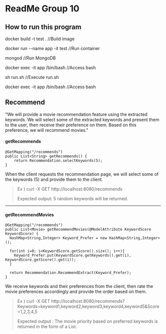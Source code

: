 # ReadMe Group 10

## How to run this program

docker build -t test .  //Build image

docker run --name app -it test  //Run container

mongod  //Run MongoDB

docker exec -it app /bin/bash  //Access bash

sh run.sh  //Execute run.sh

docker exec -it app /bin/bash  //Access bash




## Recommend

"We will provide a movie recommendation feature using the extracted keywords. We will select some of the extracted keywords and present them to the user, then receive their preference on them. Based on this preference, we will recommend movies."

#### getRecommends

```
@GetMapping("/recommends")
public List<String> getRecommends() {
    return Recommendation.selectKeywords(5);
}
```
When the client requests the recommendation page, we will select some of the keywords (5) and provide them to the client.
> Ex ) curl -X GET http://localhost:8080/recommends
> 
> Expected output: 5 random keywords will be returned.



---
#### getRecommendMovies
```
@GetMapping("/recommends")
public List<Movie> getRecommendMovies(@ModelAttribute KeywordScore KeywordScore) {
  HashMap<String,Integer> Keyword_Prefer = new HashMap<String,Integer>();

  for(int i=0; i<KeywordScore.getScore().size(); i++){
    Keyword_Prefer.put(KeywordScore.getKeywords().get(i), KeywordScore.getScore().get(i));
  }

  return Recommendation.RecommendExtract(Keyword_Prefer);
}
```
We receive keywords and their preferences from the client, then rate the movie preferences accordingly and provide the order based on them.
> Ex ) curl -X GET http://localhost:8080/recommends?Keywords=keyword1,keyword2,keyword3,keyword4,keyword5&Score=1,2,3,4,5
>
> Expected output : The movie priority based on preferred keywords is returned in the form of a List.
